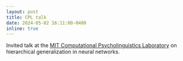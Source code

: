 ```yaml
---
layout: post
title: CPL talk
date: 2024-05-02 16:11:00-0400
inline: true
---
```


Invited talk at the [MIT Computational Psycholinguistics Laboratory](http://cpl.mit.edu) on hierarchical generalization in neural networks. 
